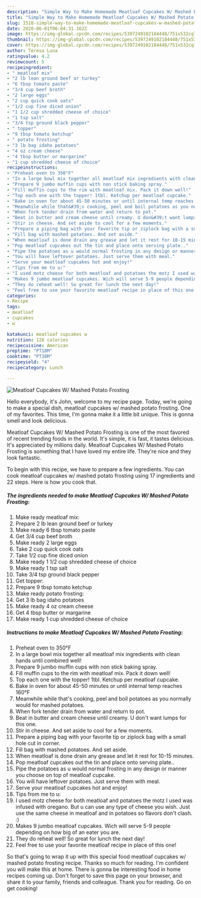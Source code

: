 ```yaml
---
description: "Simple Way to Make Homemade Meatloaf Cupcakes W/ Mashed Potato Frosting"
title: "Simple Way to Make Homemade Meatloaf Cupcakes W/ Mashed Potato Frosting"
slug: 1518-simple-way-to-make-homemade-meatloaf-cupcakes-w-mashed-potato-frosting
date: 2020-06-01T06:04:31.162Z
image: https://img-global.cpcdn.com/recipes/5397249102184448/751x532cq70/meatloaf-cupcakes-w-mashed-potato-frosting-recipe-main-photo.jpg
thumbnail: https://img-global.cpcdn.com/recipes/5397249102184448/751x532cq70/meatloaf-cupcakes-w-mashed-potato-frosting-recipe-main-photo.jpg
cover: https://img-global.cpcdn.com/recipes/5397249102184448/751x532cq70/meatloaf-cupcakes-w-mashed-potato-frosting-recipe-main-photo.jpg
author: Teresa Luna
ratingvalue: 4.2
reviewcount: 5
recipeingredient:
- " meatloaf mix"
- "2 lb lean ground beef or turkey"
- "6 tbsp tomato paste"
- "3/4 cup beef broth"
- "2 large eggs"
- "2 cup quick cook oats"
- "1/2 cup fine diced onion"
- "1 1/2 cup shredded cheese of choice"
- "1 tsp salt"
- "3/4 tsp ground black pepper"
- " topper"
- "9 tbsp tomato ketchup"
- " potato frosting"
- "3 lb bag idaho potatoes"
- "4 oz cream cheese"
- "4 tbsp butter or margarine"
- "1 cup shredded cheese of choice"
recipeinstructions:
- "Preheat oven to 350°F"
- "In a large bowl mix together all meatloaf mix ingredients with clean hands until combined well!"
- "Prepare 9 jumbo muffin cups with non stick baking spray."
- "Fill muffin cups to the rim with meatloaf mix. Pack it down well!"
- "Top each one with the topper! 1tbl. Ketchup per meatloaf cupcake."
- "Bake in oven for about 45-50 minutes or until internal temp reaches 160°F"
- "Meanwhile while that&#39;s cooking, peel and boil potatoes as you normally would for mashed potatoes."
- "When fork tender drain from water and return to pot."
- "Beat in butter and cream cheese until creamy. U don&#39;t want lumps for this one."
- "Stir in cheese. And set aside to cool for a few moments."
- "Prepare a piping bag with your favorite tip or ziplock bag with a small hole cut in corner."
- "Fill bag with mashed potatoes. And set aside."
- "When meatloaf is done drain any grease and let it rest for 10-15 minutes."
- "Pop meatloaf cupcakes out the tin and place onto serving plate.."
- "Pipe the potatoes as u would normal frosting in any design or manner you choose on top of meatloaf cupcake."
- "You will have leftover potatoes. Just serve them with meal."
- "Serve your meatloaf cupcakes hot and enjoy!"
- "Tips from me to u:"
- "I used motz cheese for both meatloaf and potatoes the motz I used was infused with oregano. But u can use any type of cheese you wish. Just use the same cheese in meatloaf and in potatoes so flavors don&#39;t clash. :)"
- "Makes 9 jumbo meatloaf cupcakes. Wich will serve 5-9 people depending on how big of an eater you are."
- "They do reheat well! So great for lunch the next day!"
- "Feel free to use your favorite meatloaf recipe in place of this one!"
categories:
- Recipe
tags:
- meatloaf
- cupcakes
- w

katakunci: meatloaf cupcakes w 
nutrition: 128 calories
recipecuisine: American
preptime: "PT18M"
cooktime: "PT38M"
recipeyield: "4"
recipecategory: Lunch

---
```



![Meatloaf Cupcakes W/ Mashed Potato Frosting](https://img-global.cpcdn.com/recipes/5397249102184448/751x532cq70/meatloaf-cupcakes-w-mashed-potato-frosting-recipe-main-photo.jpg)

Hello everybody, it's John, welcome to my recipe page. Today, we're going to make a special dish, meatloaf cupcakes w/ mashed potato frosting. One of my favorites. This time, I'm gonna make it a little bit unique. This is gonna smell and look delicious.



Meatloaf Cupcakes W/ Mashed Potato Frosting is one of the most favored of recent trending foods in the world. It's simple, it is fast, it tastes delicious. It's appreciated by millions daily. Meatloaf Cupcakes W/ Mashed Potato Frosting is something that I have loved my entire life. They're nice and they look fantastic.


To begin with this recipe, we have to prepare a few ingredients. You can cook meatloaf cupcakes w/ mashed potato frosting using 17 ingredients and 22 steps. Here is how you cook that.

<!--inarticleads1-->

##### The ingredients needed to make Meatloaf Cupcakes W/ Mashed Potato Frosting:

1. Make ready  meatloaf mix:
1. Prepare 2 lb lean ground beef or turkey
1. Make ready 6 tbsp tomato paste
1. Get 3/4 cup beef broth
1. Make ready 2 large eggs
1. Take 2 cup quick cook oats
1. Take 1/2 cup fine diced onion
1. Make ready 1 1/2 cup shredded cheese of choice
1. Make ready 1 tsp salt
1. Take 3/4 tsp ground black pepper
1. Get  topper:
1. Prepare 9 tbsp tomato ketchup
1. Make ready  potato frosting:
1. Get 3 lb bag idaho potatoes
1. Make ready 4 oz cream cheese
1. Get 4 tbsp butter or margarine
1. Make ready 1 cup shredded cheese of choice




<!--inarticleads2-->

##### Instructions to make Meatloaf Cupcakes W/ Mashed Potato Frosting:

1. Preheat oven to 350°F
1. In a large bowl mix together all meatloaf mix ingredients with clean hands until combined well!
1. Prepare 9 jumbo muffin cups with non stick baking spray.
1. Fill muffin cups to the rim with meatloaf mix. Pack it down well!
1. Top each one with the topper! 1tbl. Ketchup per meatloaf cupcake.
1. Bake in oven for about 45-50 minutes or until internal temp reaches 160°F
1. Meanwhile while that&#39;s cooking, peel and boil potatoes as you normally would for mashed potatoes.
1. When fork tender drain from water and return to pot.
1. Beat in butter and cream cheese until creamy. U don&#39;t want lumps for this one.
1. Stir in cheese. And set aside to cool for a few moments.
1. Prepare a piping bag with your favorite tip or ziplock bag with a small hole cut in corner.
1. Fill bag with mashed potatoes. And set aside.
1. When meatloaf is done drain any grease and let it rest for 10-15 minutes.
1. Pop meatloaf cupcakes out the tin and place onto serving plate..
1. Pipe the potatoes as u would normal frosting in any design or manner you choose on top of meatloaf cupcake.
1. You will have leftover potatoes. Just serve them with meal.
1. Serve your meatloaf cupcakes hot and enjoy!
1. Tips from me to u:
1. I used motz cheese for both meatloaf and potatoes the motz I used was infused with oregano. But u can use any type of cheese you wish. Just use the same cheese in meatloaf and in potatoes so flavors don&#39;t clash. :)
1. Makes 9 jumbo meatloaf cupcakes. Wich will serve 5-9 people depending on how big of an eater you are.
1. They do reheat well! So great for lunch the next day!
1. Feel free to use your favorite meatloaf recipe in place of this one!




So that's going to wrap it up with this special food meatloaf cupcakes w/ mashed potato frosting recipe. Thanks so much for reading. I'm confident you will make this at home. There is gonna be interesting food in home recipes coming up. Don't forget to save this page on your browser, and share it to your family, friends and colleague. Thank you for reading. Go on get cooking!
